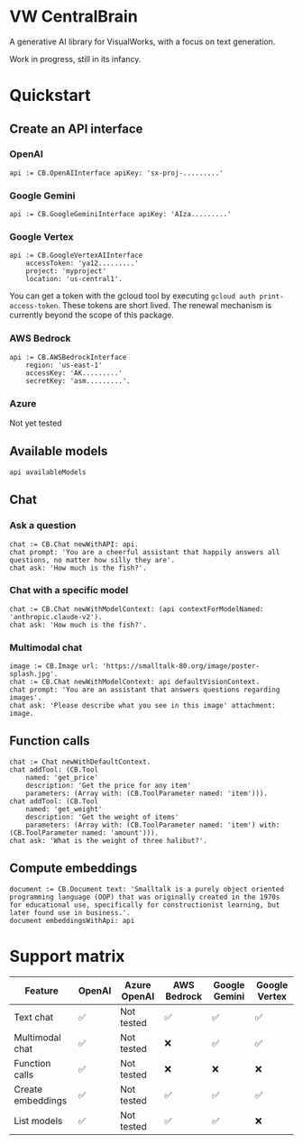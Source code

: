 # VW CentralBrain

A generative AI library for VisualWorks, with a focus on text generation.

Work in progress, still in its infancy.

# Quickstart

## Create an API interface

### OpenAI

```
api := CB.OpenAIInterface apiKey: 'sx-proj-.........'
```

### Google Gemini

```
api := CB.GoogleGeminiInterface apiKey: 'AIza.........'
```

### Google Vertex

```
api := CB.GoogleVertexAIInterface 
	accessToken: 'ya12.........'
	project: 'myproject'
	location: 'us-central1'.
```

You can get a token with the gcloud tool by executing `gcloud auth print-access-token`. These tokens are short lived. The renewal mechanism is currently beyond the scope of this package.

### AWS Bedrock

```
api := CB.AWSBedrockInterface
	region: 'us-east-1'
	accessKey: 'AK.........'
	secretKey: 'asm.........'.
```

### Azure

Not yet tested

## Available models

```
api availableModels
```

## Chat

### Ask a question

```
chat := CB.Chat newWithAPI: api.
chat prompt: 'You are a cheerful assistant that happily answers all questions, no matter how silly they are'.
chat ask: 'How much is the fish?'.
```

### Chat with a specific model

```
chat := CB.Chat newWithModelContext: (api contextForModelNamed: 'anthropic.claude-v2').
chat ask: 'How much is the fish?'.
```

### Multimodal chat

```
image := CB.Image url: 'https://smalltalk-80.org/image/poster-splash.jpg'.
chat := CB.Chat newWithModelContext: api defaultVisionContext.
chat prompt: 'You are an assistant that answers questions regarding images'.
chat ask: 'Please describe what you see in this image' attachment: image.
```

## Function calls

```
chat := Chat newWithDefaultContext.
chat addTool: (CB.Tool 
	named: 'get_price' 
	description: 'Get the price for any item'
	parameters: (Array with: (CB.ToolParameter named: 'item'))).
chat addTool: (CB.Tool 
	named: 'get_weight' 
	description: 'Get the weight of items'
	parameters: (Array with: (CB.ToolParameter named: 'item') with: (CB.ToolParameter named: 'amount'))).
chat ask: 'What is the weight of three halibut?'.
```

## Compute embeddings

```
document := CB.Document text: 'Smalltalk is a purely object oriented programming language (OOP) that was originally created in the 1970s for educational use, specifically for constructionist learning, but later found use in business.'.
document embeddingsWithApi: api
```

# Support matrix

| Feature | OpenAI | Azure OpenAI | AWS Bedrock | Google  Gemini | Google Vertex | 
| ------- | ------ | ------- | ------- | -------------- | ------------- |
| Text chat | ✅ | Not tested |  ✅ | ✅  | ✅ |
| Multimodal chat | ✅ | Not tested | ❌  | ✅  | ✅ |
| Function calls | ✅ | Not tested | ❌  | ❌  | ❌ |
| Create embeddings | ✅ | Not tested |  ✅ | ✅  | ✅ |
| List models |  ✅ | Not tested |  ✅ | ✅  | ❌ |
